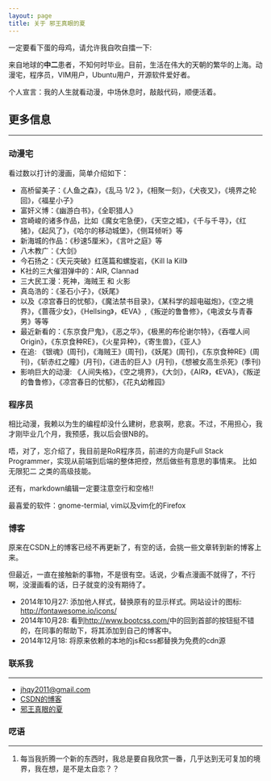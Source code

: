 ```yaml
---
layout: page
title: 关于 邪王真眼的夏 
---
```


一定要看下蛋的母鸡，请允许我自吹自擂一下:

来自地球的**中二**患者，不知何时毕业。目前，生活在伟大的天朝的繁华的上海。动漫宅，程序员，VIM用户，Ubuntu用户，开源软件爱好者。

个人宣言：我的人生就看动漫，中场休息时，敲敲代码，顺便活着。

## 更多信息
----

### 动漫宅

看过数以打计的漫画，简单介绍如下：

- 高桥留美子：《人鱼之森》，《乱马 1/2 》，《相聚一刻》，《犬夜叉》，《境界之轮回》，《福星小子》  
- 富奸义博：《幽游白书》，《全职猎人》  
- 宫崎峻的诸多作品，比如《魔女宅急便》，《天空之城》，《千与千寻》，《红猪》，《起风了》，《哈尔的移动城堡》，《侧耳倾听》等  
- 新海城的作品：《秒速5厘米》，《言叶之庭》等  
- 八木教广：《大剑》
- 今石扬之：《天元突破》红莲篇和螺旋岩，《Kill la Kill》
- K社的三大催泪弹中的：AIR, Clannad 
- 三大民工漫：死神，海贼王 和 火影 
- 真岛浩的：《圣石小子》，《妖尾》  
- 以及《凉宫春日的忧郁》，《魔法禁书目录》，《某科学的超电磁炮》，《空之境界》，《蔷薇少女》，《Hellsing》，《EVA》,《叛逆的鲁鲁修》，《电波女与青春男》等等
- 最近新看的：《东京食尸鬼》，《恶之华》，《极黑的布伦谢尔特》，《吞噬人间Origin》，《东京食种RE》，《火星异种》，《寄生兽》，《亚人》
- 在追: 《银魂》(周刊)，《海贼王》(周刊)，《妖尾》(周刊)，《东京食种RE》(周刊)，《斩赤红之瞳》(月刊)，《进击的巨人》(月刊)，《想被女高生杀死》(季刊)
- 影响巨大的动漫: 《人间失格》，《空之境界》，《大剑》，《AIR》，《EVA》，《叛逆的鲁鲁修》，《凉宫春日的忧郁》，《花丸幼稚园》

### 程序员

相比动漫，我赖以为生的编程却没什么建树，悲哀啊，悲哀。不过，不用担心，我才刚毕业几个月，我预感，我以后会很NB的。

唔，对了，忘介绍了，我目前是RoR程序员，前进的方向是Full Stack Programmer，实现从前端到后端的整体把控，然后做些有意思的事情来。
比如 无限犯二 之类的高级技能。

还有，markdown编辑一定要注意空行和空格!!

最喜爱的软件：gnome-termial, vim以及vim化的Firefox

### 博客

原来在CSDN上的博客已经不再更新了，有空的话，会挑一些文章转到新的博客上来。

但最近，一直在接触新的事物，不是很有空。话说，少看点漫画不就得了，不行啊，没漫画看的话，日子就变的没有期待了。

- 2014年10月27: 添加他人样式，替换原有的显示样式。网站设计的图标: <http://fontawesome.io/icons/>
- 2014年10月28: 看到<http://www.bootcss.com/>中的回到首部的按钮挺不错的，在同事的帮助下，将其添加到自己的博客中。
- 2014年12月18: 将原来依赖的本地的js和css都替换为免费的cdn源

### 联系我
----

*  [jhqy2011@gmail.com](mailto:jhqy2011@gmail.com)
*  [CSDN的博客](http://blog.csdn.net/xiajian2010/)
*  [邪王真眼的夏](http://xiajian.github.io)

### 呓语
----

1. 每当我折腾一个新的东西时，我总是要自我欣赏一番，几乎达到无可复加的境界，我在想，是不是太自恋？？
